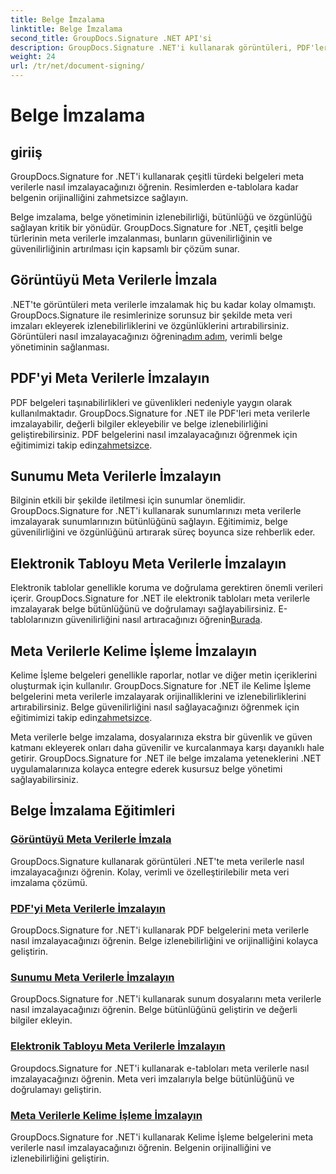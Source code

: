 ```yaml
---
title: Belge İmzalama
linktitle: Belge İmzalama
second_title: GroupDocs.Signature .NET API'si
description: GroupDocs.Signature .NET'i kullanarak görüntüleri, PDF'leri, sunumları, elektronik tabloları ve Word belgelerini meta verilerle imzalayın. Belgenin orijinalliğini ve bütünlüğünü geliştirin.
weight: 24
url: /tr/net/document-signing/
---
```


# Belge İmzalama

## giriiş

GroupDocs.Signature for .NET'i kullanarak çeşitli türdeki belgeleri meta verilerle nasıl imzalayacağınızı öğrenin. Resimlerden e-tablolara kadar belgenin orijinalliğini zahmetsizce sağlayın.

Belge imzalama, belge yönetiminin izlenebilirliği, bütünlüğü ve özgünlüğü sağlayan kritik bir yönüdür. GroupDocs.Signature for .NET, çeşitli belge türlerinin meta verilerle imzalanması, bunların güvenilirliğinin ve güvenilirliğinin artırılması için kapsamlı bir çözüm sunar.

## Görüntüyü Meta Verilerle İmzala
.NET'te görüntüleri meta verilerle imzalamak hiç bu kadar kolay olmamıştı. GroupDocs.Signature ile resimlerinize sorunsuz bir şekilde meta veri imzaları ekleyerek izlenebilirliklerini ve özgünlüklerini artırabilirsiniz. Görüntüleri nasıl imzalayacağınızı öğrenin[adım adım](./sign-image-with-metadata/), verimli belge yönetiminin sağlanması.

## PDF'yi Meta Verilerle İmzalayın
 PDF belgeleri taşınabilirlikleri ve güvenlikleri nedeniyle yaygın olarak kullanılmaktadır. GroupDocs.Signature for .NET ile PDF'leri meta verilerle imzalayabilir, değerli bilgiler ekleyebilir ve belge izlenebilirliğini geliştirebilirsiniz. PDF belgelerini nasıl imzalayacağınızı öğrenmek için eğitimimizi takip edin[zahmetsizce](./sign-pdf-with-metadata/).

## Sunumu Meta Verilerle İmzalayın
Bilginin etkili bir şekilde iletilmesi için sunumlar önemlidir. GroupDocs.Signature for .NET'i kullanarak sunumlarınızı meta verilerle imzalayarak sunumlarınızın bütünlüğünü sağlayın. Eğitimimiz, belge güvenilirliğini ve özgünlüğünü artırarak süreç boyunca size rehberlik eder.

## Elektronik Tabloyu Meta Verilerle İmzalayın
Elektronik tablolar genellikle koruma ve doğrulama gerektiren önemli verileri içerir. GroupDocs.Signature for .NET ile elektronik tabloları meta verilerle imzalayarak belge bütünlüğünü ve doğrulamayı sağlayabilirsiniz. E-tablolarınızın güvenilirliğini nasıl artıracağınızı öğrenin[Burada](./sign-spreadsheet-with-metadata/).

## Meta Verilerle Kelime İşleme İmzalayın
 Kelime İşleme belgeleri genellikle raporlar, notlar ve diğer metin içeriklerini oluşturmak için kullanılır. GroupDocs.Signature for .NET ile Kelime İşleme belgelerini meta verilerle imzalayarak orijinalliklerini ve izlenebilirliklerini artırabilirsiniz. Belge güvenilirliğini nasıl sağlayacağınızı öğrenmek için eğitimimizi takip edin[zahmetsizce](./sign-word-processing-with-metadata/).

Meta verilerle belge imzalama, dosyalarınıza ekstra bir güvenlik ve güven katmanı ekleyerek onları daha güvenilir ve kurcalanmaya karşı dayanıklı hale getirir. GroupDocs.Signature for .NET ile belge imzalama yeteneklerini .NET uygulamalarınıza kolayca entegre ederek kusursuz belge yönetimi sağlayabilirsiniz.

## Belge İmzalama Eğitimleri
### [Görüntüyü Meta Verilerle İmzala](./sign-image-with-metadata/)
GroupDocs.Signature kullanarak görüntüleri .NET'te meta verilerle nasıl imzalayacağınızı öğrenin. Kolay, verimli ve özelleştirilebilir meta veri imzalama çözümü.
### [PDF'yi Meta Verilerle İmzalayın](./sign-pdf-with-metadata/)
GroupDocs.Signature for .NET'i kullanarak PDF belgelerini meta verilerle nasıl imzalayacağınızı öğrenin. Belge izlenebilirliğini ve orijinalliğini kolayca geliştirin.
### [Sunumu Meta Verilerle İmzalayın](./sign-presentation-with-metadata/)
GroupDocs.Signature for .NET'i kullanarak sunum dosyalarını meta verilerle nasıl imzalayacağınızı öğrenin. Belge bütünlüğünü geliştirin ve değerli bilgiler ekleyin.
### [Elektronik Tabloyu Meta Verilerle İmzalayın](./sign-spreadsheet-with-metadata/)
Groupdocs.Signature for .NET'i kullanarak e-tabloları meta verilerle nasıl imzalayacağınızı öğrenin. Meta veri imzalarıyla belge bütünlüğünü ve doğrulamayı geliştirin.
### [Meta Verilerle Kelime İşleme İmzalayın](./sign-word-processing-with-metadata/)
GroupDocs.Signature for .NET'i kullanarak Kelime İşleme belgelerini meta verilerle nasıl imzalayacağınızı öğrenin. Belgenin orijinalliğini ve izlenebilirliğini geliştirin.